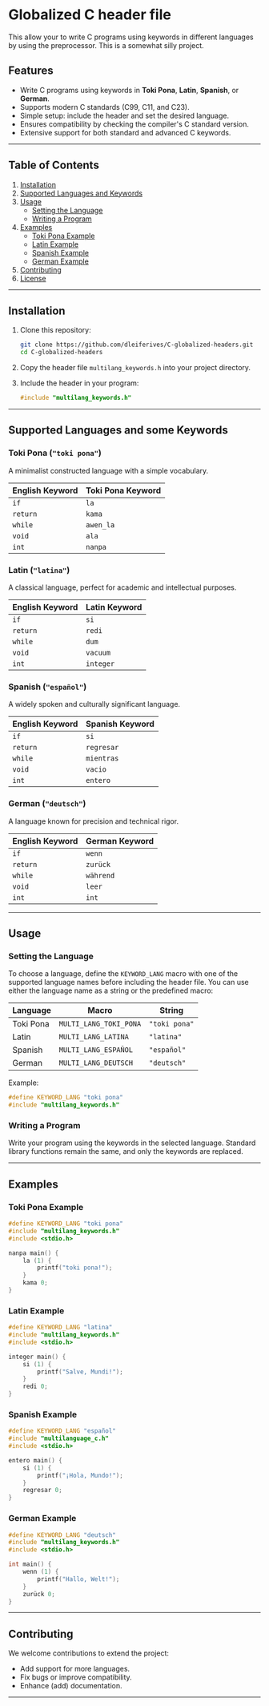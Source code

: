 
# Globalized C header file

This allow your to write C programs using keywords in different languages by using the preprocessor.  This is a somewhat silly project. 

## Features

- Write C programs using keywords in **Toki Pona**, **Latin**, **Spanish**, or **German**.
- Supports modern C standards (C99, C11, and C23).
- Simple setup: include the header and set the desired language.
- Ensures compatibility by checking the compiler's C standard version.
- Extensive support for both standard and advanced C keywords.

---

## Table of Contents

1. [Installation](#installation)
2. [Supported Languages and Keywords](#supported-languages-and-keywords)
3. [Usage](#usage)
   - [Setting the Language](#setting-the-language)
   - [Writing a Program](#writing-a-program)
4. [Examples](#examples)
   - [Toki Pona Example](#toki-pona-example)
   - [Latin Example](#latin-example)
   - [Spanish Example](#spanish-example)
   - [German Example](#german-example)
5. [Contributing](#contributing)
6. [License](#license)

---

## Installation

1. Clone this repository:
   ```bash
   git clone https://github.com/dleiferives/C-globalized-headers.git
   cd C-globalized-headers
   ```

2. Copy the header file `multilang_keywords.h` into your project directory.

3. Include the header in your program:
   ```c
   #include "multilang_keywords.h"
   ```

---

## Supported Languages and some Keywords

### Toki Pona (`"toki pona"`) 
A minimalist constructed language with a simple vocabulary.

| English Keyword    | Toki Pona Keyword |  
|---------------------|-------------------|  
| `if`               | `la`             |  
| `return`           | `kama`           |  
| `while`            | `awen_la`        |  
| `void`             | `ala`            |  
| `int`              | `nanpa`          |

### Latin (`"latina"`)
A classical language, perfect for academic and intellectual purposes.

| English Keyword    | Latin Keyword     |  
|---------------------|-------------------|  
| `if`               | `si`             |  
| `return`           | `redi`           |  
| `while`            | `dum`            |  
| `void`             | `vacuum`         |  
| `int`              | `integer`        |

### Spanish (`"español"`)
A widely spoken and culturally significant language.

| English Keyword    | Spanish Keyword   |  
|---------------------|-------------------|  
| `if`               | `si`             |  
| `return`           | `regresar`       |  
| `while`            | `mientras`       |  
| `void`             | `vacio`          |  
| `int`              | `entero`         |

### German (`"deutsch"`)
A language known for precision and technical rigor.

| English Keyword    | German Keyword    |  
|---------------------|-------------------|  
| `if`               | `wenn`           |  
| `return`           | `zurück`         |  
| `while`            | `während`        |  
| `void`             | `leer`           |  
| `int`              | `int`            |

---

## Usage

### Setting the Language

To choose a language, define the `KEYWORD_LANG` macro with one of the supported language names before including the header file. You can use either the language name as a string or the predefined macro:

| Language    | Macro              | String          |  
|-------------|--------------------|-----------------|  
| Toki Pona   | `MULTI_LANG_TOKI_PONA` | `"toki pona"`  |  
| Latin       | `MULTI_LANG_LATINA`   | `"latina"`     |  
| Spanish     | `MULTI_LANG_ESPAÑOL`  | `"español"`    |  
| German      | `MULTI_LANG_DEUTSCH`  | `"deutsch"`    |

Example:
```c
#define KEYWORD_LANG "toki pona"
#include "multilang_keywords.h"
```

### Writing a Program

Write your program using the keywords in the selected language. Standard library functions remain the same, and only the keywords are replaced.

---

## Examples

### Toki Pona Example
```c
#define KEYWORD_LANG "toki pona"
#include "multilang_keywords.h"
#include <stdio.h>

nanpa main() {
    la (1) {
        printf("toki pona!");
    }
    kama 0;
}
```

### Latin Example
```c
#define KEYWORD_LANG "latina"
#include "multilang_keywords.h"
#include <stdio.h>

integer main() {
    si (1) {
        printf("Salve, Mundi!");
    }
    redi 0;
}
```

### Spanish Example
```c
#define KEYWORD_LANG "español"
#include "multilanguage_c.h"
#include <stdio.h>

entero main() {
    si (1) {
        printf("¡Hola, Mundo!");
    }
    regresar 0;
}
```

### German Example
```c
#define KEYWORD_LANG "deutsch"
#include "multilang_keywords.h"
#include <stdio.h>

int main() {
    wenn (1) {
        printf("Hallo, Welt!");
    }
    zurück 0;
}
```

---

## Contributing

We welcome contributions to extend the project:
- Add support for more languages.
- Fix bugs or improve compatibility.
- Enhance (add) documentation.

---
